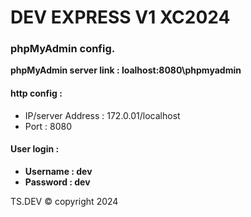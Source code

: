 # DEV EXPRESS V1 XC2024


### phpMyAdmin config.

**phpMyAdmin server link : loalhost:8080\phpmyadmin**

#### http config :
- IP/server Address : 172.0.01/localhost
- Port : 8080


#### User login :

- **Username : dev**
- **Password : dev**






TS.DEV © copyright 2024
